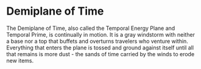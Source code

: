 # Demiplane of Time

The Demiplane of Time, also called the Temporal Energy Plane and Temporal Prime, is continually in motion. It is a gray windstorm with neither a base nor a top that buffets and overturns travelers who venture within. Everything that enters the plane is tossed and ground against itself until all that remains is more dust - the sands of time carried by the winds to erode new items.